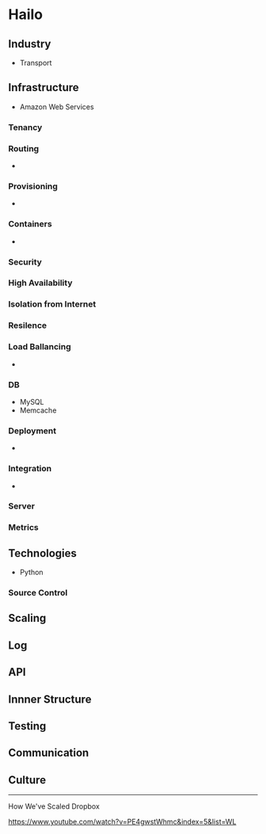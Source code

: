 # Hailo

## Industry
* Transport

## Infrastructure
* Amazon Web Services

### Tenancy 

### Routing
* 

### Provisioning
* 

### Containers
* 

### Security 

### High Availability

### Isolation from Internet

### Resilence

### Load Ballancing
* 

### DB 
* MySQL
* Memcache

### Deployment
* 

### Integration
* 

### Server

### Metrics 

## Technologies
* Python

### Source Control

## Scaling

## Log

## API

## Innner Structure

## Testing 

## Communication

## Culture

----
How We've Scaled Dropbox

https://www.youtube.com/watch?v=PE4gwstWhmc&index=5&list=WL